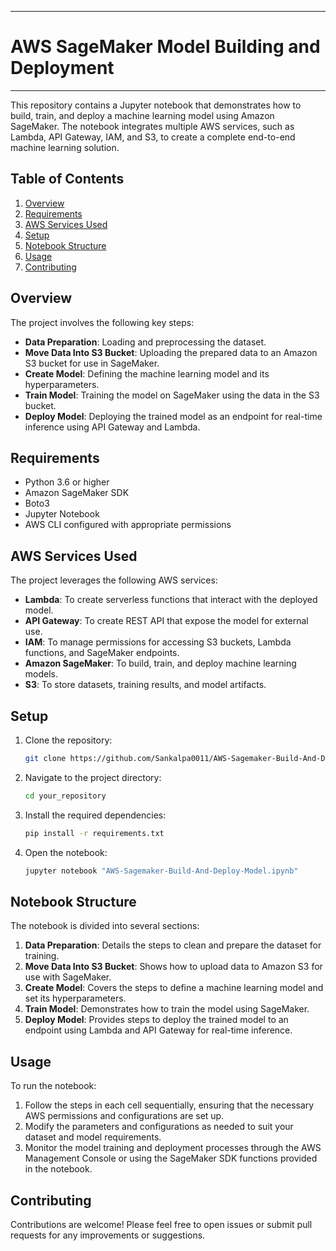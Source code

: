 
---

# AWS SageMaker Model Building and Deployment
---

This repository contains a Jupyter notebook that demonstrates how to build, train, and deploy a machine learning model using Amazon SageMaker. The notebook integrates multiple AWS services, such as Lambda, API Gateway, IAM, and S3, to create a complete end-to-end machine learning solution.

## Table of Contents

1. [Overview](#overview)
2. [Requirements](#requirements)
3. [AWS Services Used](#aws-services-used)
4. [Setup](#setup)
5. [Notebook Structure](#notebook-structure)
6. [Usage](#usage)
7. [Contributing](#contributing)

## Overview

The project involves the following key steps:
- **Data Preparation**: Loading and preprocessing the dataset.
- **Move Data Into S3 Bucket**: Uploading the prepared data to an Amazon S3 bucket for use in SageMaker.
- **Create Model**: Defining the machine learning model and its hyperparameters.
- **Train Model**: Training the model on SageMaker using the data in the S3 bucket.
- **Deploy Model**: Deploying the trained model as an endpoint for real-time inference using API Gateway and Lambda.

## Requirements

- Python 3.6 or higher
- Amazon SageMaker SDK
- Boto3
- Jupyter Notebook
- AWS CLI configured with appropriate permissions

## AWS Services Used

The project leverages the following AWS services:

- **Lambda**: To create serverless functions that interact with the deployed model.
- **API Gateway**: To create REST API that expose the model for external use.
- **IAM**: To manage permissions for accessing S3 buckets, Lambda functions, and SageMaker endpoints.
- **Amazon SageMaker**: To build, train, and deploy machine learning models.
- **S3**: To store datasets, training results, and model artifacts.

## Setup

1. Clone the repository:
   ```bash
   git clone https://github.com/Sankalpa0011/AWS-Sagemaker-Build-And-Deploy-Model.git
   ```
2. Navigate to the project directory:
   ```bash
   cd your_repository
   ```
3. Install the required dependencies:
   ```bash
   pip install -r requirements.txt
   ```
4. Open the notebook:
   ```bash
   jupyter notebook "AWS-Sagemaker-Build-And-Deploy-Model.ipynb"
   ```

## Notebook Structure

The notebook is divided into several sections:

1. **Data Preparation**: Details the steps to clean and prepare the dataset for training.
2. **Move Data Into S3 Bucket**: Shows how to upload data to Amazon S3 for use with SageMaker.
3. **Create Model**: Covers the steps to define a machine learning model and set its hyperparameters.
4. **Train Model**: Demonstrates how to train the model using SageMaker.
5. **Deploy Model**: Provides steps to deploy the trained model to an endpoint using Lambda and API Gateway for real-time inference.

## Usage

To run the notebook:

1. Follow the steps in each cell sequentially, ensuring that the necessary AWS permissions and configurations are set up.
2. Modify the parameters and configurations as needed to suit your dataset and model requirements.
3. Monitor the model training and deployment processes through the AWS Management Console or using the SageMaker SDK functions provided in the notebook.

## Contributing

Contributions are welcome! Please feel free to open issues or submit pull requests for any improvements or suggestions.
